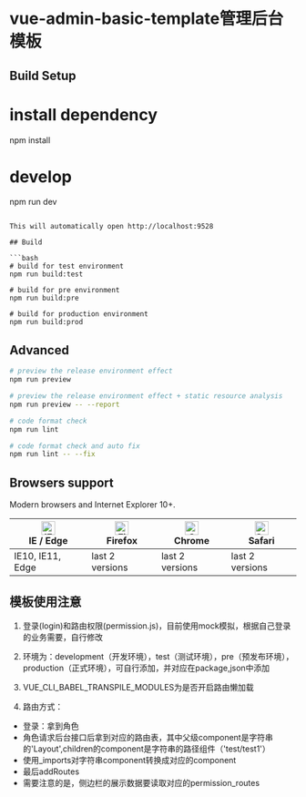# vue-admin-basic-template管理后台模板

## Build Setup

# install dependency
npm install

# develop
npm run dev
```

This will automatically open http://localhost:9528

## Build

```bash
# build for test environment
npm run build:test

# build for pre environment
npm run build:pre

# build for production environment
npm run build:prod
```

## Advanced

```bash
# preview the release environment effect
npm run preview

# preview the release environment effect + static resource analysis
npm run preview -- --report

# code format check
npm run lint

# code format check and auto fix
npm run lint -- --fix
```

## Browsers support

Modern browsers and Internet Explorer 10+.

| [<img src="https://raw.githubusercontent.com/alrra/browser-logos/master/src/edge/edge_48x48.png" alt="IE / Edge" width="24px" height="24px" />](http://godban.github.io/browsers-support-badges/)</br>IE / Edge | [<img src="https://raw.githubusercontent.com/alrra/browser-logos/master/src/firefox/firefox_48x48.png" alt="Firefox" width="24px" height="24px" />](http://godban.github.io/browsers-support-badges/)</br>Firefox | [<img src="https://raw.githubusercontent.com/alrra/browser-logos/master/src/chrome/chrome_48x48.png" alt="Chrome" width="24px" height="24px" />](http://godban.github.io/browsers-support-badges/)</br>Chrome | [<img src="https://raw.githubusercontent.com/alrra/browser-logos/master/src/safari/safari_48x48.png" alt="Safari" width="24px" height="24px" />](http://godban.github.io/browsers-support-badges/)</br>Safari |
| --------- | --------- | --------- | --------- |
| IE10, IE11, Edge| last 2 versions| last 2 versions| last 2 versions

## 模板使用注意
1. 登录(login)和路由权限(permission.js)，目前使用mock模拟，根据自己登录的业务需要，自行修改
2. 环境为：development（开发环境），test（测试环境），pre（预发布环境），production（正式环境），可自行添加，并对应在package,json中添加
3. VUE_CLI_BABEL_TRANSPILE_MODULES为是否开启路由懒加载

4. 路由方式：
- 登录：拿到角色
- 角色请求后台接口后拿到对应的路由表，其中父级component是字符串的'Layout',children的component是字符串的路径组件（'test/test1'）
- 使用_imports对字符串component转换成对应的component
- 最后addRoutes
- 需要注意的是，侧边栏的展示数据要读取对应的permission_routes